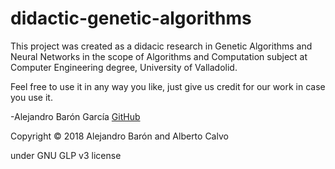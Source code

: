 # didactic-genetic-algorithms

This project was created as a didacic research in Genetic Algorithms and Neural Networks in the scope of
Algorithms and Computation subject at Computer Engineering degree, University of Valladolid.

Feel free to use it in any way you like, just give us credit for our work in case you use it.

-Alejandro Barón García [GitHub](https://github.com/AlejandroBaron)


Copyright © 2018 Alejandro Barón and Alberto Calvo

under GNU GLP v3 license
